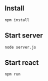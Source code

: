 ## Install 

```
npm install
```

## Start server

```
node server.js
```

## Start react

```
npm run
```